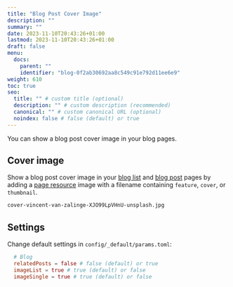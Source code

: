 ```yaml
---
title: "Blog Post Cover Image"
description: ""
summary: ""
date: 2023-11-10T20:43:26+01:00
lastmod: 2023-11-10T20:43:26+01:00
draft: false
menu:
  docs:
    parent: ""
    identifier: "blog-0f2ab30692aa8c549c91e792d11ee6e9"
weight: 610
toc: true
seo:
  title: "" # custom title (optional)
  description: "" # custom description (recommended)
  canonical: "" # custom canonical URL (optional)
  noindex: false # false (default) or true
---
```


You can show a blog post cover image in your blog pages.

## Cover image

Show a blog post cover image in your [blog list](/blog/) and [blog post](/blog/example-post/) pages by adding a [page resource](/docs/basics/resources/#page-resource) image with a filename containing `feature`, `cover`, or `thumbnail`.

```bash
cover-vincent-van-zalinge-XJO99LpVHnU-unsplash.jpg
```

## Settings

Change default settings in `config/_default/params.toml`:

```toml
  # Blog
  relatedPosts = false # false (default) or true
  imageList = true # true (default) or false
  imageSingle = true # true (default) or false
```
